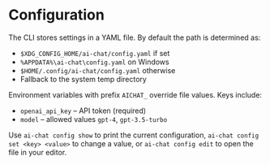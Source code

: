 # Configuration

The CLI stores settings in a YAML file. By default the path is determined as:

- `$XDG_CONFIG_HOME/ai-chat/config.yaml` if set
- `%APPDATA%\ai-chat\config.yaml` on Windows
- `$HOME/.config/ai-chat/config.yaml` otherwise
- Fallback to the system temp directory

Environment variables with prefix `AICHAT_` override file values. Keys include:

- `openai_api_key` – API token (required)
- `model` – allowed values `gpt-4`, `gpt-3.5-turbo`

Use `ai-chat config show` to print the current configuration, `ai-chat config set <key> <value>` to change a value, or `ai-chat config edit` to open the file in your editor.
